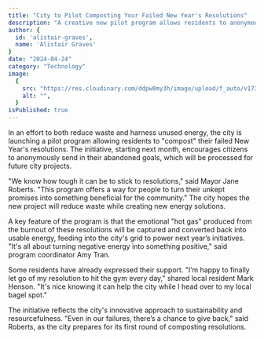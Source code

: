 ```yaml
---
title: "City to Pilot Composting Your Failed New Year's Resolutions"
description: "A creative new pilot program allows residents to anonymously compost their failed New Year's resolutions, turning personal setbacks into community energy."
author: {
  id: 'alistair-graves',
  name: 'Alistair Graves'
}
date: "2024-04-24"
category: "Technology"
image:
  {
    src: "https://res.cloudinary.com/ddpw0my3h/image/upload/f_auto/v1736881625/apt-photo-2_wjgbia.webp",
    alt: "",
  }
isPublished: true
---
```


In an effort to both reduce waste and harness unused energy, the city is launching a pilot program allowing residents to "compost" their failed New Year's resolutions. The initiative, starting next month, encourages citizens to anonymously send in their abandoned goals, which will be processed for future city projects.

"We know how tough it can be to stick to resolutions," said Mayor Jane Roberts. "This program offers a way for people to turn their unkept promises into something beneficial for the community." The city hopes the new project will reduce waste while creating new energy solutions.

A key feature of the program is that the emotional "hot gas" produced from the burnout of these resolutions will be captured and converted back into usable energy, feeding into the city's grid to power next year’s initiatives. "It's all about turning negative energy into something positive," said program coordinator Amy Tran.

Some residents have already expressed their support. "I’m happy to finally let go of my resolution to hit the gym every day," shared local resident Mark Henson. "It's nice knowing it can help the city while I head over to my local bagel spot."

The initiative reflects the city's innovative approach to sustainability and resourcefulness. "Even in our failures, there’s a chance to give back," said Roberts, as the city prepares for its first round of composting resolutions.